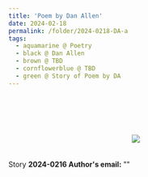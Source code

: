 ```yaml
---
title: 'Poem by Dan Allen'
date: 2024-02-18
permalink: /folder/2024-0218-DA-a
tags:
  - aquamarine @ Poetry
  - black @ Dan Allen
  - brown @ TBD
  - cornflowerblue @ TBD
  - green @ Story of Poem by DA  
---
```


<br>

<p>
<br>
</p>

<br>

<div style="text-align: center"><img src="/images/Poem_by_Dan_Allen.jpg" /></div>

<br>

<br>

<wave-list>
<list-title color="DarkSeaGreen" width="25">Story</list-title>
  <list-item color="BlanchedAlmond"  width="280"><b>2024-0216 Author's email:</b> ""</list-item>
</wave-list>